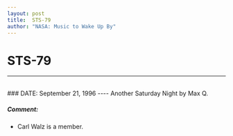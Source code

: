 ```yaml
---
layout: post
title:  STS-79
author: "NASA: Music to Wake Up By"
---
```


# STS-79
----
<br/>
### DATE: September 21, 1996
----
Another Saturday Night by Max Q.

##### Comment:
* Carl Walz is a member.
